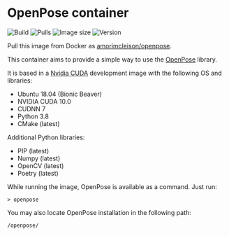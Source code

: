 # OpenPose container

![Build](https://img.shields.io/docker/cloud/build/amorimcleison/openpose.svg)
![Pulls](https://img.shields.io/docker/pulls/amorimcleison/openpose)
![Image size](https://img.shields.io/docker/image-size/amorimcleison/openpose)
![Version](https://img.shields.io/docker/v/amorimcleison/openpose)

Pull this image from Docker as [amorimcleison/openpose](https://hub.docker.com/r/amorimcleison/openpose).

This container aims to provide a simple way to use the [OpenPose](https://github.com/CMU-Perceptual-Computing-Lab/openpose) library.

It is based in a [Nvidia CUDA](https://hub.docker.com/r/nvidia/cuda/) development image with the following OS and libraries:
- Ubuntu 18.04 (Bionic Beaver)
- NVIDIA CUDA 10.0
- CUDNN 7
- Python 3.8
- CMake (latest)

Additional Python libraries:
- PIP (latest)
- Numpy (latest)
- OpenCV (latest)
- Poetry (latest)

While running the image, OpenPose is available as a command. Just run:
```
> openpose
```

You may also locate OpenPose installation in the following path:
```
/openpose/
```
